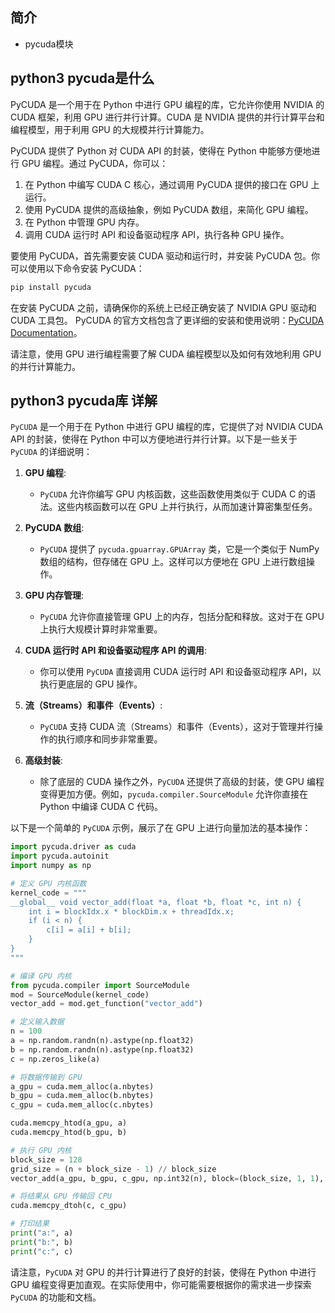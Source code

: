 ## 简介

+ pycuda模块

## python3 pycuda是什么

PyCUDA 是一个用于在 Python 中进行 GPU 编程的库，它允许你使用 NVIDIA 的 CUDA 框架，利用 GPU 进行并行计算。CUDA 是 NVIDIA 提供的并行计算平台和编程模型，用于利用 GPU 的大规模并行计算能力。

PyCUDA 提供了 Python 对 CUDA API 的封装，使得在 Python 中能够方便地进行 GPU 编程。通过 PyCUDA，你可以：

1. 在 Python 中编写 CUDA C 核心，通过调用 PyCUDA 提供的接口在 GPU 上运行。
2. 使用 PyCUDA 提供的高级抽象，例如 PyCUDA 数组，来简化 GPU 编程。
3. 在 Python 中管理 GPU 内存。
4. 调用 CUDA 运行时 API 和设备驱动程序 API，执行各种 GPU 操作。

要使用 PyCUDA，首先需要安装 CUDA 驱动和运行时，并安装 PyCUDA 包。你可以使用以下命令安装 PyCUDA：

```bash
pip install pycuda
```

在安装 PyCUDA 之前，请确保你的系统上已经正确安装了 NVIDIA GPU 驱动和 CUDA 工具包。 PyCUDA 的官方文档包含了更详细的安装和使用说明：[PyCUDA Documentation](https://documen.tician.de/pycuda/)。

请注意，使用 GPU 进行编程需要了解 CUDA 编程模型以及如何有效地利用 GPU 的并行计算能力。

## python3 pycuda库 详解

`PyCUDA` 是一个用于在 Python 中进行 GPU 编程的库，它提供了对 NVIDIA CUDA API 的封装，使得在 Python 中可以方便地进行并行计算。以下是一些关于 `PyCUDA` 的详细说明：

1. **GPU 编程**:
   - `PyCUDA` 允许你编写 GPU 内核函数，这些函数使用类似于 CUDA C 的语法。这些内核函数可以在 GPU 上并行执行，从而加速计算密集型任务。

2. **PyCUDA 数组**:
   - `PyCUDA` 提供了 `pycuda.gpuarray.GPUArray` 类，它是一个类似于 NumPy 数组的结构，但存储在 GPU 上。这样可以方便地在 GPU 上进行数组操作。

3. **GPU 内存管理**:
   - `PyCUDA` 允许你直接管理 GPU 上的内存，包括分配和释放。这对于在 GPU 上执行大规模计算时非常重要。

4. **CUDA 运行时 API 和设备驱动程序 API 的调用**:
   - 你可以使用 `PyCUDA` 直接调用 CUDA 运行时 API 和设备驱动程序 API，以执行更底层的 GPU 操作。

5. **流（Streams）和事件（Events）**:
   - `PyCUDA` 支持 CUDA 流（Streams）和事件（Events），这对于管理并行操作的执行顺序和同步非常重要。

6. **高级封装**:
   - 除了底层的 CUDA 操作之外，`PyCUDA` 还提供了高级的封装，使 GPU 编程变得更加方便。例如，`pycuda.compiler.SourceModule` 允许你直接在 Python 中编译 CUDA C 代码。

以下是一个简单的 `PyCUDA` 示例，展示了在 GPU 上进行向量加法的基本操作：

```python
import pycuda.driver as cuda
import pycuda.autoinit
import numpy as np

# 定义 GPU 内核函数
kernel_code = """
__global__ void vector_add(float *a, float *b, float *c, int n) {
    int i = blockIdx.x * blockDim.x + threadIdx.x;
    if (i < n) {
        c[i] = a[i] + b[i];
    }
}
"""

# 编译 GPU 内核
from pycuda.compiler import SourceModule
mod = SourceModule(kernel_code)
vector_add = mod.get_function("vector_add")

# 定义输入数据
n = 100
a = np.random.randn(n).astype(np.float32)
b = np.random.randn(n).astype(np.float32)
c = np.zeros_like(a)

# 将数据传输到 GPU
a_gpu = cuda.mem_alloc(a.nbytes)
b_gpu = cuda.mem_alloc(b.nbytes)
c_gpu = cuda.mem_alloc(c.nbytes)

cuda.memcpy_htod(a_gpu, a)
cuda.memcpy_htod(b_gpu, b)

# 执行 GPU 内核
block_size = 128
grid_size = (n + block_size - 1) // block_size
vector_add(a_gpu, b_gpu, c_gpu, np.int32(n), block=(block_size, 1, 1), grid=(grid_size, 1))

# 将结果从 GPU 传输回 CPU
cuda.memcpy_dtoh(c, c_gpu)

# 打印结果
print("a:", a)
print("b:", b)
print("c:", c)
```

请注意，`PyCUDA` 对 GPU 的并行计算进行了良好的封装，使得在 Python 中进行 GPU 编程变得更加直观。在实际使用中，你可能需要根据你的需求进一步探索 `PyCUDA` 的功能和文档。